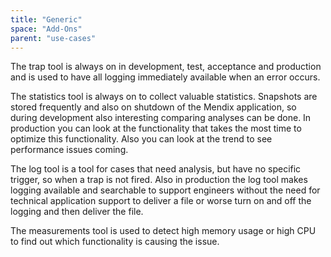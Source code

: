```yaml
---
title: "Generic"
space: "Add-Ons"
parent: "use-cases"
---
```

The trap tool is always on in development, test, acceptance and production and is used to have all logging immediately available when an error occurs.

The statistics tool is always on to collect valuable statistics. Snapshots are stored frequently and also on shutdown of the Mendix application, so during development also interesting comparing analyses can be done. In production you can look at the functionality that takes the most time to optimize this functionality. Also you can look at the trend to see performance issues coming.

The log tool is a tool for cases that need analysis, but have no specific trigger, so when a trap is not fired. Also in production the log tool makes logging available and searchable to support engineers without the need for technical application support to deliver a file or worse turn on and off the logging and then deliver the file.

The measurements tool is used to detect high memory usage or high CPU to find out which functionality is causing the issue.
